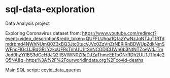 # sql-data-exploration
Data Analysis project

Exploring Coronavirus dataset from: 
https://www.youtube.com/redirect?event=video_description&redir_token=QUFFLUhqa1Q1azYwNzJqNTJuT1RTdmdrbmd4NWhNUmQ0Z3xBQ3Jtc0tucVJVc0ZzVnZrNERIRnBDWUpZdkNmSWFncFlGcUJBdGRLYzkxUFRsTnhUU1ltSnNCODlCUWh6b3NtNTZoeWdJTmJod0hzYi1BS3dGcHdJQ2lISVlWN0ZRaDJZaThmeEE1bGNrRDh2UU1JTld4c2Q5NA&q=https%3A%2F%2Fourworldindata.org%2Fcovid-deaths

Main SQL script: covid_data_queries
